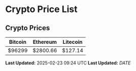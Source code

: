 # Crypto Price List

## Crypto Prices
| Bitcoin | Ethereum | Litecoin |
| ------- | -------- | -------- |
| $96299 | $2800.66 | $127.14 |
**Last Updated:** 2025-02-23 09:24 UTC
**Last Updated:** $DATE$
